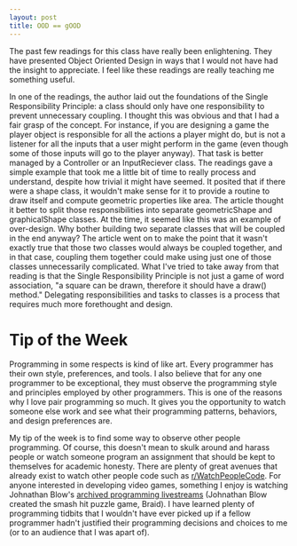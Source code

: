 ```yaml
---
layout: post
title: OOD == gOOD
---
```


The past few readings for this class have really been enlightening. They have presented Object Oriented Design in ways that I would not have had the insight to appreciate. I feel like these readings are really teaching me something useful. 

In one of the readings, the author laid out the foundations of the Single 
Responsibility Principle: a class should only have one responsibility to prevent
unnecessary coupling. I thought this was obvious and that I had a fair grasp of the
concept. For instance, if you are designing a game 
the player object is responsible for all the actions a player might do,
but is not a listener for all the inputs that a user might perform in the game
(even though some of those inputs will go to the player anyway). 
That task is better managed by a Controller or an InputReciever class.
The readings gave a simple example that took me a little
bit of time to really process and understand, despite how trivial it might have
seemed. It posited that if there were a shape class, it wouldn't make sense
for it to provide a routine to draw itself and compute geometric properties
like area. The article thought it better to split those responsibilities into
separate geometricShape and graphicalShape classes.
At the time, it seemed like this was an example of over-design. Why bother building two
separate classes that will be coupled in the end anyway? The article went on
to make the point that it wasn't exactly true that those two classes would always be
coupled together, and in that case, coupling them together could make using just one of those
classes unnecessarily complicated. What I've tried to take away from that reading
is that the Single Responsibility Principle is not just a game of word association, "a square can be drawn, therefore it should have a draw() method." Delegating
responsibilities and tasks to classes is a process that requires much more forethought
and design.

# Tip of the Week

Programming in some respects is kind of like art. Every programmer has their own
style, preferences, and tools. I also believe that for any one
programmer to be exceptional, they must observe the programming style and principles
employed by other programmers. This is one of the reasons why I love pair programming
so much. It gives you the opportunity to watch someone else work and see what their
programming patterns, behaviors, and design preferences are. 

My tip of the week is to find some way to observe other people programming. Of
course, this doesn't mean to skulk around and harass people 
or watch someone program an assignment that should be kept to themselves
for academic honesty. There are plenty of great avenues that already exist to watch
other people code such as [r/WatchPeopleCode](http://www.reddit.com/r/watchpeoplecode).
For anyone interested in developing video games, something I enjoy is watching Johnathan Blow's [archived programming livestreams](https://www.youtube.com/user/jblow888/videos) (Johnathan Blow created the
smash hit puzzle game, Braid). I have learned plenty of programming tidbits that I wouldn't
have ever picked up if a fellow programmer hadn't justified their programming
decisions and choices to me (or to an audience that I was apart of). 
